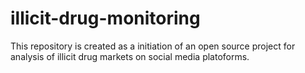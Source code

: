 # illicit-drug-monitoring
This repository is created as a initiation of an open source project for analysis of illicit drug markets on social media platoforms. 
